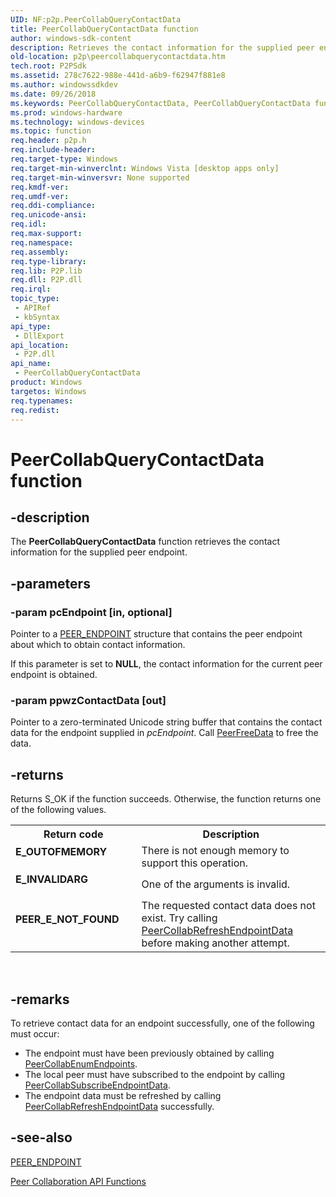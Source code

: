 ```yaml
---
UID: NF:p2p.PeerCollabQueryContactData
title: PeerCollabQueryContactData function
author: windows-sdk-content
description: Retrieves the contact information for the supplied peer endpoint.
old-location: p2p\peercollabquerycontactdata.htm
tech.root: P2PSdk
ms.assetid: 278c7622-988e-441d-a6b9-f62947f881e8
ms.author: windowssdkdev
ms.date: 09/26/2018
ms.keywords: PeerCollabQueryContactData, PeerCollabQueryContactData function [Peer Networking], p2p.peercollabquerycontactdata, p2p/PeerCollabQueryContactData
ms.prod: windows-hardware
ms.technology: windows-devices
ms.topic: function
req.header: p2p.h
req.include-header: 
req.target-type: Windows
req.target-min-winverclnt: Windows Vista [desktop apps only]
req.target-min-winversvr: None supported
req.kmdf-ver: 
req.umdf-ver: 
req.ddi-compliance: 
req.unicode-ansi: 
req.idl: 
req.max-support: 
req.namespace: 
req.assembly: 
req.type-library: 
req.lib: P2P.lib
req.dll: P2P.dll
req.irql: 
topic_type:
 - APIRef
 - kbSyntax
api_type:
 - DllExport
api_location:
 - P2P.dll
api_name:
 - PeerCollabQueryContactData
product: Windows
targetos: Windows
req.typenames: 
req.redist: 
---
```


# PeerCollabQueryContactData function


## -description


The <b>PeerCollabQueryContactData</b> function retrieves the contact information for the supplied peer endpoint.


## -parameters




### -param pcEndpoint [in, optional]

Pointer to a <a href="https://msdn.microsoft.com/9687b332-14ed-4023-b8c2-437d75fd0298">PEER_ENDPOINT</a> structure that contains the peer endpoint about which to obtain contact information. 

If this parameter is set to <b>NULL</b>, the contact information for the current peer endpoint is obtained.


### -param ppwzContactData [out]

Pointer to a zero-terminated Unicode string buffer that contains the contact data for the endpoint supplied in <i>pcEndpoint</i>. Call <a href="https://msdn.microsoft.com/54288829-c991-42d6-a7c4-874ed28dd106">PeerFreeData</a> to free the data.


## -returns



Returns S_OK if the function succeeds. Otherwise, the function returns one of the following values.

<table>
<tr>
<th>Return code</th>
<th>Description</th>
</tr>
<tr>
<td width="40%">
<dl>
<dt><b>E_OUTOFMEMORY</b></dt>
</dl>
</td>
<td width="60%">
There is not enough memory to support this operation.

</td>
</tr>
<tr>
<td width="40%">
<dl>
<dt><b>E_INVALIDARG</b></dt>
</dl>
</td>
<td width="60%">
One of the arguments is invalid.

</td>
</tr>
<tr>
<td width="40%">
<dl>
<dt><b>PEER_E_NOT_FOUND</b></dt>
</dl>
</td>
<td width="60%">
The requested contact data does not exist. Try calling  <a href="https://msdn.microsoft.com/ba841da4-de7f-4288-84b7-a06370b55e3c">PeerCollabRefreshEndpointData</a> before making another attempt.

</td>
</tr>
</table>
 




## -remarks



To retrieve contact data for an endpoint  successfully, one of the following must occur:<ul>
<li>The endpoint must have been previously obtained by calling <a href="https://msdn.microsoft.com/c29d089c-1f1e-4d50-9a3a-18c844b4ad1c">PeerCollabEnumEndpoints</a>.
</li>
<li>The local peer must have subscribed to the endpoint by calling <a href="https://msdn.microsoft.com/dfe17235-34dd-4694-9ee5-4268b4406731">PeerCollabSubscribeEndpointData</a>.</li>
<li>The endpoint data must be refreshed by calling <a href="https://msdn.microsoft.com/ba841da4-de7f-4288-84b7-a06370b55e3c">PeerCollabRefreshEndpointData</a> successfully.</li>
</ul>





## -see-also




<a href="https://msdn.microsoft.com/9687b332-14ed-4023-b8c2-437d75fd0298">PEER_ENDPOINT</a>



<a href="https://msdn.microsoft.com/00c3c1f1-c36c-469a-a644-0ec60f02d25e">Peer Collaboration API Functions</a>
 

 

